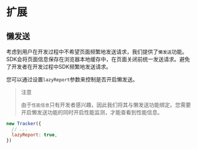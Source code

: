 # 扩展

## 懒发送

考虑到用户在开发过程中不希望页面频繁地发送请求，我们提供了`懒发送`功能。SDK会将页面信息保存在浏览器本地缓存中，在页面关闭前统一发送请求。避免了开发者在开发过程中SDK频繁地发送请求。

您可以通过设置`lazyReport`参数来控制是否开启懒发送。

> 注意
> 
> 由于`性能信息`只有开发者感兴趣，因此我们将其与懒发送功能绑定。您需要开启懒发送功能的同时开启性能监测，才能查看到性能信息。

```javascript
new Tracker({
  // ...
  lazyReport: true,
})
```